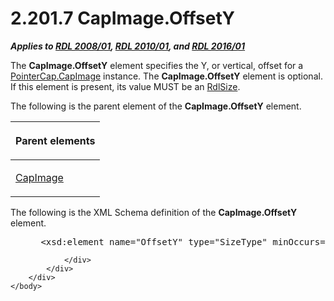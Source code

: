 <html dir="LTR" xmlns:mshelp="http://msdn.microsoft.com/mshelp" xmlns:ddue="http://ddue.schemas.microsoft.com/authoring/2003/5" xmlns:xlink="http://www.w3.org/1999/xlink" xmlns:tool="http://www.microsoft.com/tooltip">
    <head>
        <meta http-equiv="Content-Type" content="text/html; CHARSET=utf-8"></meta>
        <meta name="save" content="history"></meta>
        <title>2.201.7 CapImage.OffsetY</title>
        <xml>
            <mshelp:toctitle title="2.201.7 CapImage.OffsetY"></mshelp:toctitle>
            <mshelp:rltitle title="[MS-RDL]: CapImage.OffsetY"></mshelp:rltitle>
            <mshelp:keyword index="A" term="53ff7c1f-8e56-4357-849e-12effddbe0c4"></mshelp:keyword>
            <mshelp:attr name="DCSext.ContentType" value="open specification"></mshelp:attr>
            <mshelp:attr name="AssetID" value="53ff7c1f-8e56-4357-849e-12effddbe0c4"></mshelp:attr>
            <mshelp:attr name="TopicType" value="kbRef"></mshelp:attr>
            <mshelp:attr name="DCSext.Title" value="[MS-RDL]: CapImage.OffsetY" />
        </xml>
    </head>
    <body>
        <div id="header">
            <h1 class="heading">2.201.7 CapImage.OffsetY</h1>
        </div>
        <div id="mainSection">
            <div id="mainBody">
                <div id="allHistory" class="saveHistory"></div>
                <div id="sectionSection0" class="section" name="collapseableSection">
                    

<p><b><i>Applies to </i></b><a href="1e855f94-4617-47e4-b89e-0856c6cb420f.htm"><b><i>RDL 2008/01</i></b></a><b><i>,
</i></b><a href="3428e690-a348-4ec7-8a6a-8efb42d2cdee.htm"><b><i>RDL 2010/01</i></b></a><b><i>,
and </i></b><a href="52ce3983-2bfc-4e72-9359-42aaf5fe4509.htm"><b><i>RDL 2016/01</i></b></a></p>

<p>The <b>CapImage.OffsetY</b> element specifies the Y, or
vertical, offset for a <a href="59d403ec-d106-4ca2-ab6d-ad6da6e447fc.htm">PointerCap.CapImage</a>
instance. The <b>CapImage.OffsetY</b> element is optional. If this element is
present, its value MUST be an <a href="b40c092e-4fe5-4f7b-a0bf-c98df1361c90.htm">RdlSize</a>.</p>

<p>The following is the parent element of the <b>CapImage.OffsetY</b>
element.</p>

<table>
 <thead>
  <tr>
   <th>
   <p>Parent elements</p>
   </th>
  </tr>
 </thead>
 <tr>
  <td>
  <p><a href="aeadc8ff-7b09-41e1-9ab8-2a3343bf25bb.htm">CapImage</a></p>
  </td>
 </tr>
</table>

<p>The following is the XML Schema definition of the <b>CapImage.OffsetY</b>
element.</p>

<dl>
<dd>
<div><pre> &lt;xsd:element name=&quot;OffsetY&quot; type=&quot;SizeType&quot; minOccurs=&quot;0&quot; /&gt;
</pre></div>
</dd></dl>


                </div>
            </div>
        </div>
    </body>
</html>
